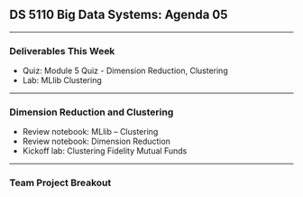 ## DS 5110 Big Data Systems: Agenda 05

---

### Deliverables This Week

- Quiz: Module 5 Quiz - Dimension Reduction, Clustering
- Lab: MLlib Clustering

---

### Dimension Reduction and Clustering

- Review notebook: MLlib – Clustering
- Review notebook: Dimension Reduction
- Kickoff lab: Clustering Fidelity Mutual Funds

--- 

### Team Project Breakout
